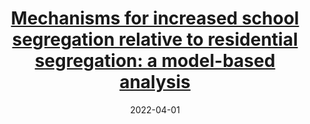 ---
title: "[Mechanisms for increased school segregation relative to residential segregation: a model-based analysis](https://doi.org/10.1016/j.compenvurbsys.2022.101772)"
collection: publications
permalink: /publication/mechanisms-school-residential
excerpt: 'Excess school segregation is a phenomena observed across many countries and one common explanation from the
literature is the hypothesis that parents might want to live in a diverse neighbourhood, but when it comes to their
children, they are less tolerant with respect to school compositions. This study uses an agent-based model where
households face residential decisions depending on neighbourhood compositions and make school choices based
on distance and school compositions. Results indicate that increased school segregation relative to residential
segregation can be observed in large parts of the parameter space, even when the tolerance for households
belonging to the other group is equal for neighbourhood and school compositions. Our results demonstrate that
asymmetric preferences are not a requirement for excess school segregation and show that residential segregation
combined with distance preferences play a key role in this increase.'
date: 2022-04-01
venue: 'Computers, Environment and Urban Systems'
paperurl: 'https://doi.org/10.1016/j.compenvurbsys.2022.101772'
citation: #'Dignum, E., Athieniti, E., Boterman, W., Flache, A., & Lees, M. (2022). Mechanisms for increased school segregation relative to residential segregation: A model-based analysis. Computers, Environment and Urban Systems, 93, 101772.'
---